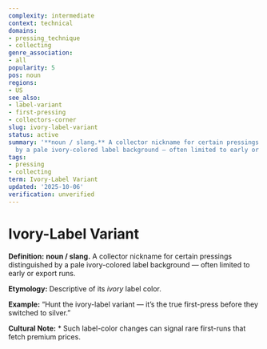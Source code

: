 ```yaml
---
complexity: intermediate
context: technical
domains:
- pressing_technique
- collecting
genre_association:
- all
popularity: 5
pos: noun
regions:
- US
see_also:
- label-variant
- first-pressing
- collectors-corner
slug: ivory-label-variant
status: active
summary: '**noun / slang.** A collector nickname for certain pressings distinguished
  by a pale ivory-colored label background — often limited to early or export runs.'
tags:
- pressing
- collecting
term: Ivory-Label Variant
updated: '2025-10-06'
verification: unverified
---
```


# Ivory-Label Variant

**Definition:** **noun / slang.** A collector nickname for certain pressings distinguished by a pale ivory-colored label background — often limited to early or export runs.

**Etymology:** Descriptive of its *ivory* label color.

**Example:** “Hunt the ivory-label variant — it’s the true first-press before they switched to silver.”

**Cultural Note:** * Such label-color changes can signal rare first-runs that fetch premium prices.

